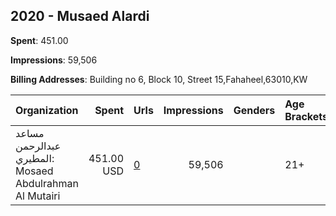 ## 2020 - Musaed Alardi 
**Spent**: 451.00

**Impressions**: 59,506

**Billing Addresses**: Building no 6, Block 10, Street 15,Fahaheel,63010,KW

|Organization|Spent|Urls|Impressions|Genders|Age Brackets|Country Codes|
|:---|---:|:---|---:|:---|:---|:---|
|مساعد عبدالرحمن المطيري: Mosaed Abdulrahman Al Mutairi|451.00 USD|[0](https://www.snap.com/political-ads/asset/638a1eae8bc19e3a11a11e9db9702bc5d268c518cee8e24f242212a8c428a54a?mediaType=mp4)|59,506||21+|kuwait|

